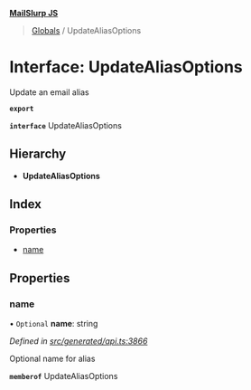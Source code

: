 **[MailSlurp JS](../README.md)**

> [Globals](../README.md) / UpdateAliasOptions

# Interface: UpdateAliasOptions

Update an email alias

**`export`** 

**`interface`** UpdateAliasOptions

## Hierarchy

* **UpdateAliasOptions**

## Index

### Properties

* [name](updatealiasoptions.md#name)

## Properties

### name

• `Optional` **name**: string

*Defined in [src/generated/api.ts:3866](https://github.com/mailslurp/mailslurp-client/blob/359c034/src/generated/api.ts#L3866)*

Optional name for alias

**`memberof`** UpdateAliasOptions
